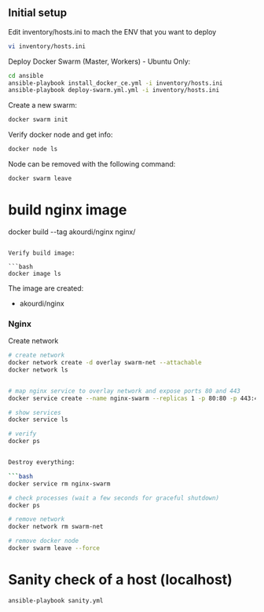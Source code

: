 ## Initial setup

Edit inventory/hosts.ini to mach the ENV that you want to deploy

```bash
vi inventory/hosts.ini 
```

Deploy Docker Swarm (Master, Workers) - Ubuntu Only:

```bash
cd ansible
ansible-playbook install_docker_ce.yml -i inventory/hosts.ini
ansible-playbook deploy-swarm.yml.yml -i inventory/hosts.ini
```

Create a new swarm:

```bash
docker swarm init
```

Verify docker node and get info:

```bash
docker node ls
```

Node can be removed with the following command:

```bash
docker swarm leave
```


# build nginx image
docker build --tag akourdi/nginx nginx/       
```

Verify build image:

```bash
docker image ls
```

The image are created:

- akourdi/nginx



### Nginx 

Create  network

```bash
# create network
docker network create -d overlay swarm-net --attachable
docker network ls


# map nginx service to overlay network and expose ports 80 and 443
docker service create --name nginx-swarm --replicas 1 -p 80:80 -p 443:443 --network swarm-net akourdi/nginx

# show services
docker service ls

# verify
docker ps


Destroy everything:

```bash
docker service rm nginx-swarm

# check processes (wait a few seconds for graceful shutdown)
docker ps

# remove network
docker network rm swarm-net

# remove docker node
docker swarm leave --force
```

# Sanity check of a host (localhost)
```bash
ansible-playbook sanity.yml
```
